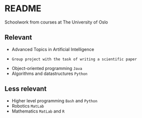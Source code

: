 # README

Schoolwork from courses at The University of Oslo

## Relevant
- Advanced Topics in Artificial Intelligence
-     Group project with the task of writing a scientific paper
- Object-oriented programming `Java`
- Algorithms and datastructures `Python`

## Less relevant
- Higher level programming `Bash` and `Python`
- Robotics `MatLab`
- Mathematics `MatLab` and `R`

